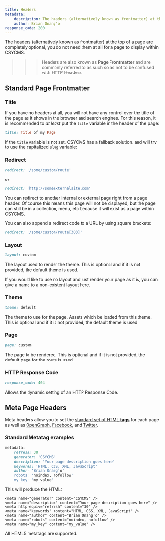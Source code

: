 ```yaml
---
title: Headers
metadata:
    description: The headers (alternatively known as frontmatter) at the top of a page are completely optional, you do not need them at all for a page to display within CSYCMS. Headers are also known as Page Frontmatter and are commonly referred to as such so as not to be confused with HTTP Headers.
    author: Brian Onang'o
response_code: 200
---
```


The headers (alternatively known as frontmatter) at the top of a page are completely optional, you do not need them at all for a page to display within CSYCMS.

>>> Headers are also known as **Page Frontmatter** and are commonly referred to as such so as not to be confused with HTTP Headers.

## Standard Page Frontmatter

### Title

If you have no headers at all, you will not have any control over the title of the page as it shows in the browser and search engines.  For this reason, it is recommended to _at least_ put the `title` variable in the header of the page:

```ruby
title: Title of my Page
```

If the `title` variable is not set, CSYCMS has a fallback solution, and will try to use the capitalized `slug` variable:

### Redirect

```ruby
redirect: '/some/custom/route'
```

or

```ruby
redirect: 'http://someexternalsite.com'
```

You can redirect to another internal or external page right from a page header.  Of course this means this page will not be displayed, but the page can still be in a collection, menu, etc because it will exist as a page within CSYCMS.

You can also append a redirect code to a URL by using square brackets:

```ruby
redirect: '/some/custom/route[303]'
```

### Layout

```ruby
layout: custom
```
The layout used to render the theme. This is optional and if it is not provided, the default theme is used.

If you would like to use no layout and just render your page as it is, you can give a name to a non-existent layout here.

### Theme

```ruby
theme: default
```
The theme to use for the page. Assets which be loaded from this theme. This is optional and if it is not provided, the default theme is used.

### Page

```ruby
page: custom
```
The page to be rendered. This is optional and if it is not provided, the default page for the route is used.

### HTTP Response Code

``` ruby
response_code: 404
```

Allows the dynamic setting of an HTTP Response Code.

## Meta Page Headers

Meta headers allow you to set the [standard set of HTML **<meta> tags**](http://www.w3schools.com/tags/tag_meta.asp) for each page as well as [OpenGraph](http://ogp.me/), [Facebook](https://developers.facebook.com/docs/sharing/best-practices), and [Twitter](https://dev.twitter.com/cards/overview).

### Standard Metatag examples

```ruby
metadata:
    refresh: 30
    generator: 'CSYCMS'
    description: 'Your page description goes here'
    keywords: 'HTML, CSS, XML, JavaScript'
    author: 'Brian Onang'o'
    robots: 'noindex, nofollow'
    my_key: 'my_value'
```

This will produce the HTML:

```
<meta name="generator" content="CSYCMS" />
<meta name="description" content="Your page description goes here" />
<meta http-equiv="refresh" content="30" />
<meta name="keywords" content="HTML, CSS, XML, JavaScript" />
<meta name="author" content="Brian Onang'o" />
<meta name="robots" content="noindex, nofollow" />
<meta name="my_key" content="my_value" />
```

All HTML5 metatags are supported.